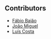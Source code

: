 ## Contributors

* [Fábio Baião](https://github.com/FabioBaiao)
* [João Miguel](https://github.com/CaptainJRoy)
* [Luís Costa](https://github.com/LuisCosta1)
